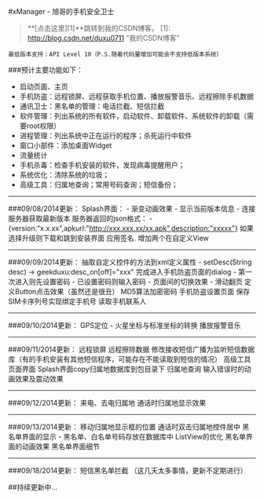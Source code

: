 #xManager - 旭哥的手机安全卫士

> **[点击这里][1]**跳转到我的CSDN博客。
[1]: http://blog.csdn.net/duxu0711        "我的CSDN博客" 

    最低版本支持：API Level 10（P.S.随着代码量增加可能会不支持低版本系统）

###预计主要功能如下：
- 启动页面、主页
- 手机防盗：远程锁屏、远程获取手机位置、播放报警音乐、远程擦除手机数据
- 通讯卫士：黑名单的管理：电话拦截、短信拦截
- 软件管理：列出系统的所有软件，启动软件、卸载软件、系统软件的卸载（需要root权限）
- 进程管理：列出系统中正在运行的程序；杀死运行中软件
- 窗口小部件：添加桌面Widget
- 流量统计
- 手机杀毒：检查手机安装的软件，发现病毒提醒用户；
- 系统优化：清除系统的垃圾；
- 高级工具：归属地查询；常用号码查询；短信备份；

---

###09/08/2014更新：
    Splash界面：
        - 渐变动画效果
        - 显示当前版本信息
        - 连接服务器获取最新版本
    服务器返回的json格式：
        - {version:"x.x.xx",apkurl:"http://xxx.xxx.xx/xx.apk",description:"xxxxx"}
    如果选择升级则下载和跳到安装界面
    应用签名.
    增加两个在自定义View

---
###09/09/2014更新：
    抽取自定义控件的方法到xml定义属性
        - setDesc(String desc) -> geekduxu:desc_on[off]="xxx"
    完成进入手机防盗页面的dialog
        - 第一次进入则先设置密码
        - 已设置密码则输入密码
        - 页面间的切换效果
        - 滑动翻页
    定义Button点击效果（虽然还是很丑）
    MD5算法加密密码
    手机防盗设置页面
    保存SIM卡序列号实现绑定手机号
    读取手机联系人

---
###09/10/2014更新：
    GPS定位 
        - 火星坐标与标准坐标的转换
    播放报警音乐

---
###09/11/2014更新：
    远程锁屏
    远程擦除数据
    修改接收短信广播为监听短信数据库（有的手机安装有其他短信程序，可能存在不能读取到短信的情况）
    高级工具页面界面
    Splash界面copy归属地数据库到包目录下
    归属地查询
    输入错误时的动画效果及震动效果

---
###09/12/2014更新：
    来电、去电归属地
    通话时归属地显示效果
    
---
###09/13/2014更新：
    移动归属地显示框的位置
    通话时双击归属地控件居中
    黑名单界面的显示
        - 黑名单、白名单号码存放在数据库中
    ListView的优化
    黑名单界面的动画效果
    黑名单界面细节
   
---
###09/18/2014更新：
    短信黑名单拦截
    （这几天太多事情，更新不定期进行）

##持续更新中...